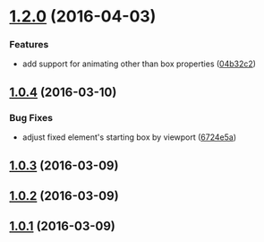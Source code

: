 <a name="1.2.0"></a>
# [1.2.0](https://github.com/fczbkk/carve/compare/v1.0.4...v1.2.0) (2016-04-03)


### Features

* add support for animating other than box properties ([04b32c2](https://github.com/fczbkk/carve/commit/04b32c2))



<a name="1.0.4"></a>
## [1.0.4](https://github.com/fczbkk/carve/compare/v1.0.3...v1.0.4) (2016-03-10)


### Bug Fixes

* adjust fixed element's starting box by viewport ([6724e5a](https://github.com/fczbkk/carve/commit/6724e5a))



<a name="1.0.3"></a>
## [1.0.3](https://github.com/fczbkk/carve/compare/v1.0.2...v1.0.3) (2016-03-09)




<a name="1.0.2"></a>
## [1.0.2](https://github.com/fczbkk/carve/compare/v1.0.1...v1.0.2) (2016-03-09)




<a name="1.0.1"></a>
## [1.0.1](https://github.com/fczbkk/carve/compare/v1.0.0...v1.0.1) (2016-03-09)




